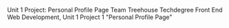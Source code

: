 Unit 1 Project: Personal Profile Page
Team Treehouse Techdegree Front End Web Development, Unit 1 Project 1 "Personal Profile Page"
